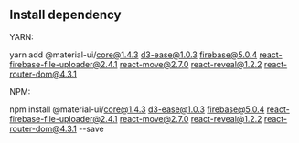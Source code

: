 ## Install dependency
YARN:

yarn add @material-ui/core@1.4.3 d3-ease@1.0.3 firebase@5.0.4 react-firebase-file-uploader@2.4.1 react-move@2.7.0 react-reveal@1.2.2 react-router-dom@4.3.1 

NPM:

npm install @material-ui/core@1.4.3 d3-ease@1.0.3 firebase@5.0.4 react-firebase-file-uploader@2.4.1 react-move@2.7.0 react-reveal@1.2.2 react-router-dom@4.3.1 --save 